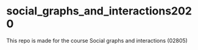 # social_graphs_and_interactions2020
This repo is made for the course Social graphs and interactions (02805) 
